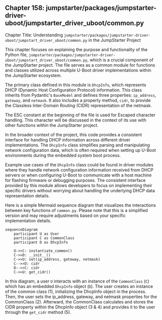 ## Chapter 158: jumpstarter/packages/jumpstarter-driver-uboot/jumpstarter_driver_uboot/common.py

 Chapter Title: Understanding `jumpstarter/packages/jumpstarter-driver-uboot/jumpstart_driver_uboot/common.py` in the JumpStarter Project

   This chapter focuses on explaining the purpose and functionality of the Python file, `jumpstarter/packages/jumpstarter-driver-uboot/jumpstart_driver_uboot/common.py`, which is a crucial component of the JumpStarter project. The file serves as a common module for functions and classes utilized across multiple U-Boot driver implementations within the JumpStarter ecosystem.

   The primary class defined in this module is `DhcpInfo`, which represents DHCP (Dynamic Host Configuration Protocol) information. This class inherits from Pydantic's `BaseModel` and defines three properties: `ip_address`, `gateway`, and `netmask`. It also includes a property method, `cidr`, to provide the Classless Inter-Domain Routing (CIDR) representation of the netmask.

   The ESC constant at the beginning of the file is used for Escaped character handling. This character will be discussed in the context of its use with other functions within the JumpStarter project.

   In the broader context of the project, this code provides a consistent interface for handling DHCP information across different driver implementations. The `DhcpInfo` class simplifies parsing and manipulating network configuration data, which is often required when setting up U-Boot environments during the embedded system boot process.

   Example use cases of the `DhcpInfo` class could be found in driver modules where they handle network configuration information received from DHCP servers or when configuring U-Boot to communicate with a host machine for flashing firmware or debugging purposes. The consistent interface provided by this module allows developers to focus on implementing their specific drivers without worrying about handling the underlying DHCP data representation details.

 Here is a simple Mermaid sequence diagram that visualizes the interactions between key functions of `common.py`. Please note that this is a simplified version and may require adjustments based on your specific implementation details.

```mermaid
sequenceDiagram
    participant U as User
    participant C as CommonClass
    participant D as DhcpInfo

    U->>C: instantiate_common()
    C->>D: __init__()
    C->>U: set(ip_address, gateway, netmask)
    C-->>D: cidr
    D-->>C: cidr
    C->>U: get_cidr()
```

In this diagram, a user `U` interacts with an instance of the `CommonClass` (`C`) which has an embedded `DhcpInfo` object (`D`). The user creates an instance of the common class (1), initializing the DhcpInfo object in the process. Then, the user sets the ip_address, gateway, and netmask properties for the CommonClass (2). Afterward, the CommonClass calculates and stores the CIDR property within the DhcpInfo object (3 & 4) and provides it to the user through the `get_cidr` method (5).